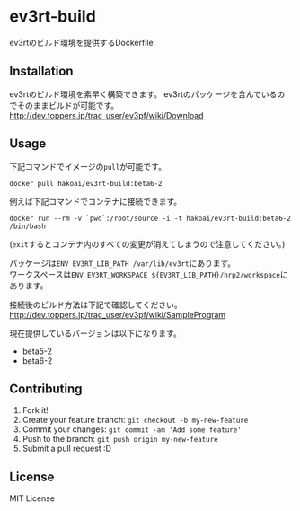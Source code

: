 # ev3rt-build

ev3rtのビルド環境を提供するDockerfile

## Installation

ev3rtのビルド環境を素早く構築できます。
ev3rtのパッケージを含んでいるのでそのままビルドが可能です。
http://dev.toppers.jp/trac_user/ev3pf/wiki/Download

## Usage
下記コマンドでイメージの`pull`が可能です。
```
docker pull hakoai/ev3rt-build:beta6-2
```
例えば下記コマンドでコンテナに接続できます。
```
docker run --rm -v `pwd`:/root/source -i -t hakoai/ev3rt-build:beta6-2 /bin/bash
```
(`exit`するとコンテナ内のすべての変更が消えてしまうので注意してください。)

パッケージは`ENV EV3RT_LIB_PATH /var/lib/ev3rt`にあります。  
ワークスペースは`ENV EV3RT_WORKSPACE ${EV3RT_LIB_PATH}/hrp2/workspace`にあります。

接続後のビルド方法は下記で確認してください。  
http://dev.toppers.jp/trac_user/ev3pf/wiki/SampleProgram

現在提供しているバージョンは以下になります。
* beta5-2
* beta6-2

## Contributing

1. Fork it!
2. Create your feature branch: `git checkout -b my-new-feature`
3. Commit your changes: `git commit -am 'Add some feature'`
4. Push to the branch: `git push origin my-new-feature`
5. Submit a pull request :D

<!---
## History

TODO: Write history

## Credits

TODO: Write credits
-->

## License

MIT License
